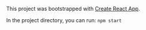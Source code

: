 This project was bootstrapped with [Create React App](https://github.com/facebook/create-react-app).

In the project directory, you can run:
`npm start`
